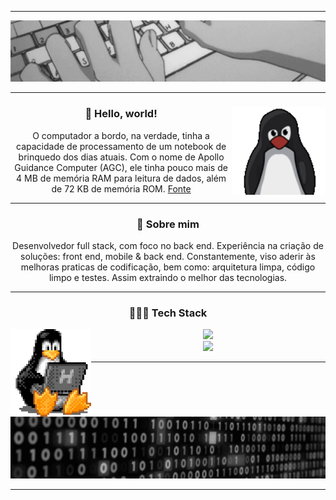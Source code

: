 <hr>
<div align="center">
  <img src="./assets/header.gif" />
</div>
<hr>
<div align="center">
  <img height="140" align="right" src="./assets/tux.gif" />
  <h3>🖖 Hello, world!</h3>
  <p>O computador a bordo, na verdade, tinha a capacidade de processamento de um notebook de brinquedo dos dias atuais. Com o nome de Apollo Guidance Computer (AGC), ele tinha pouco mais de 4 MB de memória RAM para leitura de dados, além de 72 KB de memória ROM. <a href="https://canalte.ch/cp2/p3d05">Fonte</a></p>
<hr>
<div align="center">
  <h3>🧐 Sobre mim</h3>
  <p>Desenvolvedor full stack, com foco no back end. Experiência na criação de soluções: front end, mobile & back end. Constantemente, viso aderir às melhoras praticas de codificação, bem como: arquitetura limpa, código limpo e testes. Assim extraindo o melhor das tecnologias.
  </p>
</div>
<hr>
<div align="center">
  <h3>👨🏽‍💻 Tech Stack</h3>
  <img height="140" align="left" src="./assets/tux-2.gif" />
    <div>
    <a href="https://skillicons.dev">
      <img height="40em" src="https://skillicons.dev/icons?i=linux,figma,vscode,git,github,md" />
    </a>
  </div>
  <div>
    <a href="https://skillicons.dev">
      <img height="40em" src="https://skillicons.dev/icons?i=nodejs,mongodb,firebase,react,next,js,ts,tailwind,html,css" />
    </a>
  </div>
</div>
<hr>
<div align="center">
  <img src="./assets/footer.gif" />
</div>
<hr>
